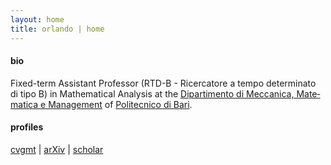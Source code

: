 ```yaml
---
layout: home
title: orlando | home
---
```


#### bio
Fixed-&shy;term As&shy;sis&shy;tant Pro&shy;fes&shy;sor (RTD-B - Ri&shy;cer&shy;ca&shy;to&shy;re a tem&shy;po de&shy;ter&shy;mi&shy;na&shy;to di ti&shy;po B) in Math&shy;e&shy;mat&shy;i&shy;cal Anal&shy;y&shy;sis at the [Di&shy;par&shy;ti&shy;men&shy;to di Mec&shy;ca&shy;ni&shy;ca, Ma&shy;te&shy;ma&shy;ti&shy;ca e Man&shy;age&shy;ment](https://www.dmmm.poliba.it/index.php/it/) of [Po&shy;li&shy;tec&shy;ni&shy;co di Ba&shy;ri](https://www.poliba.it/).

#### profiles
[cvgmt](http://cvgmt.sns.it/person/1531/) \| 
[arXiv](https://arxiv.org/a/orlando_g_1.html) \| 
[scholar](https://scholar.google.com/citations?user=RMCfsT0AAAAJ&hl=en&oi=ao)

<!-- building instructions: bundle exec jekyll build (oppure: bundle exec jekyll serve --livereload= -->
<!-- npm run deploy; is this needed to update the page? I don't think so.-->